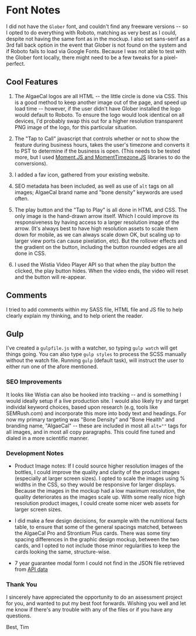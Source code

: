 # Font Notes

I did not have the `Glober` font, and couldn't find any freeware versions -- so I opted to do everything with Roboto, matching as very best as I could, despite not having the same font as in the mockup. I also set sans-serif as a 3rd fall back option in the event that Glober is not found on the system and if Roboto fails to load via Google Fonts. Because I was not able to test with the Glober font locally, there might need to be a few tweaks for a pixel-perfect.

## Cool Features

1. The AlgaeCal logos are all HTML -- the little circle is done via CSS. This is a good method to keep another image out of the page, and speed up load time -- however, if the user didn't have Glober installed the logo would default to Roboto. To ensure the logo would look identical on all devices, I'd probably swap this out for a higher resolution transparent PNG image of the logo, for this particular situation.

2. The "Tap to Call" javascript that controls whether or not to show the feature during business hours, takes the user's timezone and converts it to PST to determine if the business is open. (This needs to be tested more, but I used [Moment.JS and MomentTimezone.JS](https://momentjs.com/timezone/) libraries to do the conversions).

3. I added a fav icon, gathered from your existing website.

4. SEO metadata has been included, as well as use of `alt` tags on all images; AlgaeCal brand name and "bone density" keywords are used often.

5. The play button and the "Tap to Play" is all done in HTML and CSS. The only image is the hand-drawn arrow itself. Which I could improve its responsiveness by having access to a larger resolution image of the arrow. (It's always best to have high resolution assets to scale them down for mobile, as we can always scale down OK, but scaling up to larger view ports can cause pixelation, etc). But the rollover effects and the gradient on the button, including the button rounded edges are all done in CSS.

6. I used the Wistia Video Player API so that when the play button the clicked, the play button hides. When the video ends, the video will reset and the button will re-appear.

## Comments

I tried to add comments within my SASS file, HTML file and JS file to help clearly explain my thinking, and to help orient the reader.

## Gulp

I've created a `gulpfile.js` with a watcher, so typing `gulp watch` will get things going. You can also type `gulp styles` to process the SCSS manually without the watch file. Running `gulp` (default task), will instruct the user to either run one of the afore mentioned.

### SEO Improvements

It looks like Wistia can also be hooked into tracking -- and is something I would ideally setup if a live production site. I would also likely try and target individal keyword choices, based upon research (e.g, tools like SEMRush.com) and incorporate this more into body text and headings. For now my primary targeting was "Bone Density" and "Bone Health" and branding name, "AlgaeCal" -- these are included in most all `alt=""` tags for all images, and in most all copy paragraphs. This could fine tuned and dialed in a more scientific manner.

### Development Notes

- Product Image notes: If I could source higher resolution images of the bottles, I could improve the quality and clarity of the product images (especially at larger screen sizes). I opted to scale the images using % widths in the CSS, so they would be responsive for larger displays. Because the images in the mockup had a low maximum resolution, the quality deteriorates as the images scale up. With some really nice high resolution product images, I could create some nicer web assets for larger screen sizes.

- I did make a few design decisions, for example with the nutritional facts table, to ensure that some of the general spacings matched, between the AlgaeCal Pro and Strontium Plus cards. There was some tiny spacing differences in the graphic design mockup, between the two cards, and I opted to not include those minor regularities to keep the cards looking the same, structure-wise.

- 7 year guarantee modal form I could not find in the JSON file retrieved from [API data](https://www.algaecal.com/wp-json/acf/v3/options/options)

### Thank You

I sincerely have appreciated the opportunity to do an assessment project for you, and wanted to put my best foot forwards. Wishing you well and let me know if there's any trouble with any of the files or if you have any questions.

Best,
Tim